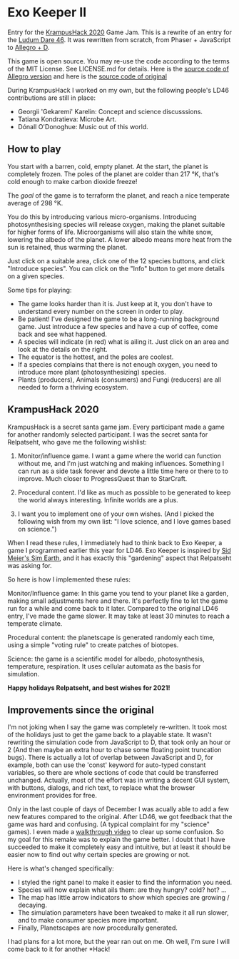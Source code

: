 # Exo Keeper II

Entry for the [KrampusHack 2020](https://tins.amarillion.org/krampu20/) Game Jam. This is a rewrite of an entry for the [Ludum Dare 46](https://ldjam.com/events/ludum-dare/46/exo-keeper). It was rewritten from scratch, from Phaser + JavaScript to [Allegro + D](https://github.com/SiegeLord/DAllegro5).

This game is open source. You may re-use the code according to the terms of the MIT License. See LICENSE.md for details.
Here is the [source code of Allegro version](https://github.com/amarillion/krampus20)
and here is the [source code of original](https://github.com/amarillion/ldjam46/)

During KrampusHack I worked on my own, but the following people's LD46 contributions are still in place:
* Georgii 'Gekaremi' Karelin: Concept and science discusssions.
* Tatiana Kondratieva: Microbe Art.
* Dónall O'Donoghue: Music out of this world.

## How to play

You start with a barren, cold, empty planet. At the start, the planet is completely frozen. The poles of the planet are colder than 217 °K, that's cold enough to make carbon dioxide freeze!

The *goal* of the game is to terraform the planet, and reach a nice temperate average of 298 °K.

You do this by introducing various micro-organisms. Introducing photosynthesising species will release oxygen, making the planet suitable for higher forms of life. Microorganisms will also stain the white snow, lowering the albedo of the planet. A lower albedo means more heat from the sun is retained, thus warming the planet.

Just click on a suitable area, click one of the 12 species buttons, and click "Introduce species". You can click on the "Info" button to get more details on a given species.

Some tips for playing:

* The game looks harder than it is. Just keep at it, you don't have to understand every number on the screen in order to play. 
* Be patient! I've designed the game to be a long-running background game. Just introduce a few species and have a cup of coffee, come back and see what happened.
* A species will indicate (in red) what is ailing it. Just click on an area and look at the details on the right.
* The equator is the hottest, and the poles are coolest.
* If a species complains that there is not enough oxygen, you need to introduce more plant (photosynthesizing) species.
* Plants (producers), Animals (consumers) and Fungi (reducers) are all needed to form a thriving ecosystem.

## KrampusHack 2020

KrampusHack is a secret santa game jam. Every participant made a game for another randomly selected participant. I was the secret santa for Relpatseht, who gave me the following wishlist:

1. Monitor/influence game. I want a game where the world can function without me, and I'm just watching and making influences. Something I can run as a side task forever and devote a little time here or there to to improve. Much closer to ProgressQuest than to StarCraft.

2. Procedural content. I'd like as much as possible to be generated to keep the world always interesting. Infinite worlds are a plus.

3. I want you to implement one of your own wishes.
   (And I picked the following wish from my own list: "I love science, and I love games based on science.")

When I read these rules, I immediately had to think back to Exo Keeper, a game I programmed earlier this year for LD46. Exo Keeper is inspired by [Sid Meier's Sim Earth](https://en.wikipedia.org/wiki/SimEarth), and it has exactly this "gardening" aspect that Relpatseht was asking for.

So here is how I implemented these rules:

Monitor/Influence game: In this game you tend to your planet like a garden, making small adjustments here and there. It's perfectly fine to let the game run for a while and come back to it later. Compared to the original LD46 entry, I've made the game slower. It may take at least 30 minutes to reach a temperate climate.  

Procedural content: the planetscape is generated randomly each time, using a simple "voting rule" to create patches of biotopes. 

Science: the game is a scientific model for albedo, photosynthesis, temperature, respiration. It uses cellular automata as the basis for simulation.

**Happy holidays Relpatseht, and best wishes for 2021!**

## Improvements since the original

I'm not joking when I say the game was completely re-written. It took most of the holidays just to get the game back to a playable state. It wasn't rewriting the simulation code from JavaScript to D, that took only an hour or 2 (And then maybe an extra hour to chase some floating point truncation bugs). There is actually a lot of overlap between JavaScript and D, for example, both can use the 'const' keyword for auto-typed constant variables, so there are whole sections of code that could be transferred unchanged. Actually, most of the effort was in writing a decent GUI system, with buttons, dialogs, and rich text, to replace what the browser environment provides for free. 

Only in the last couple of days of December I was acually able to add a few new features compared to the original. After LD46, we got feedback that the game was hard and confusing. (A typical complaint for my "science" games). I even made a [walkthrough video](https://youtu.be/c1PgdhizHl0) to clear up some confusion. So my goal for this remake was to explain the game better. I doubt that I have succeeded to make it completely easy and intuitive, but at least it should be easier now to find out why certain species are growing or not.

Here is what's changed specifically: 
* I styled the right panel to make it easier to find the information you need. 
* Species will now explain what ails them: are they hungry? cold? hot? ...
* The map has little arrow indicators to show which species are growing / decaying.
* The simulation parameters have been tweaked to make it all run slower, and to make consumer species more important.
* Finally, Planetscapes are now procedurally generated.

I had plans for a lot more, but the year ran out on me. Oh well, I'm sure I will come back to it for another *Hack!